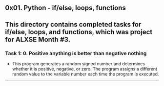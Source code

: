 ## 0x01. Python - if/else, loops, functions

This directory contains completed tasks for if/else, loops, and functions, which was project for ALXSE Month #3.
------------------------------

### Task 1: 0. Positive anything is better than negative nothing
+ This program generates a random signed number and determines whether it is positive, negative, or zero. The program assigns a different random value to the variable number each time the program is executed.
-----------------------------


